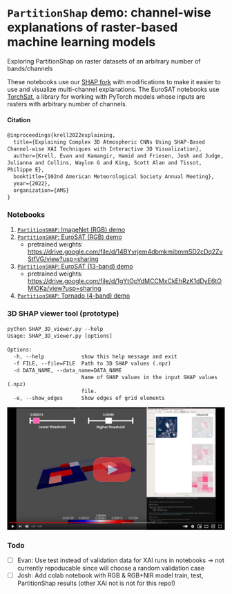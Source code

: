 # `PartitionShap` demo: channel-wise explanations of raster-based machine learning models
Exploring PartitionShap on raster datasets of an arbitrary number of bands/channels

These notebooks use our [SHAP fork](https://github.com/conrad-blucher-institute/shap) with modifications to make it easier to use and visualize multi-channel explanations. 
The EuroSAT notebooks use [TorchSat](https://github.com/sshuair/torchsat), a library for working with PyTorch models whose inputs are rasters with arbitrary number of channels. 

#### Citation

    @inproceedings{krell2022explaining,
      title={Explaining Complex 3D Atmospheric CNNs Using SHAP-Based Channel-wise XAI Techniques with Interactive 3D Visualization},
      author={Krell, Evan and Kamangir, Hamid and Friesen, Josh and Judge, Julianna and Collins, Waylon G and King, Scott Alan and Tissot, Philippe E},
      booktitle={102nd American Meteorological Society Annual Meeting},
      year={2022},
      organization={AMS}
    }

### Notebooks

1. [`PartitionSHAP`: ImageNet (RGB) demo](PartitionSHAP_ImageNet.ipynb)
2. [`PartitionSHAP`: EuroSAT (RGB) demo](PartitionSHAP_EuroSAT_RGB.ipynb)
   * pretrained weights: https://drive.google.com/file/d/14BYvrjem4dbmkmibmmSD2cDq2ZvStfVG/view?usp=sharing
3. [`PartitionSHAP`: EuroSAT (13-band) demo](PartitionSHAP_EuroSAT_13bands.ipynb)
   * pretrained weights: https://drive.google.com/file/d/1gYtOpYdMCCMxCkEhRzK1dDyE6tOMIOKa/view?usp=sharing
4. [`PartitionSHAP`: Tornado (4-band) demo](PartitionSHAP_tornado.ipynb)

### 3D SHAP viewer tool (prototype)

    python SHAP_3D_viewer.py --help
    Usage: SHAP_3D_viewer.py [options]

    Options:
      -h, --help            show this help message and exit
      -f FILE, --file=FILE  Path to 3D SHAP values (.npz)
      -d DATA_NAME, --data_name=DATA_NAME
                            Name of SHAP values in the input SHAP values (.npz)
                            file.
      -e, --show_edges      Show edges of grid elements

[<img src="play_video.png">](https://youtu.be/kNFY6ff996E)


### Todo

- [ ] Evan: Use test instead of validation data for XAI runs in notebooks -> not currently repoducable since will choose a random validation case
- [ ] Josh: Add colab notebook with RGB & RGB+NIR model train, test, PartitionShap results (other XAI not is not for this repo!)
